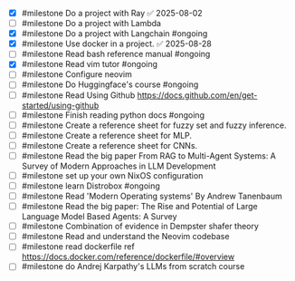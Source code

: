 
- [x] #milestone Do a project with Ray ✅ 2025-08-02
- [ ] #milestone Do a project with Lambda
- [x] #milestone Do a project with Langchain #ongoing 
- [x] #milestone Use docker in a project. ✅ 2025-08-28
- [ ] #milestone Read bash reference manual #ongoing
- [x] #milestone Read vim tutor #ongoing
- [ ] #milestone Configure neovim
- [ ] #milestone Do Huggingface's course #ongoing
- [ ] #milestone Read Using Github https://docs.github.com/en/get-started/using-github
- [ ] #milestone Finish reading python docs #ongoing 
- [ ] #milestone Create a reference sheet for fuzzy set and fuzzy inference.
- [ ] #milestone Create a reference sheet for MLP.
- [ ] #milestone Create a reference sheet for CNNs.
- [ ] #milestone Read the big paper From RAG to Multi-Agent Systems: A Survey of Modern Approaches in LLM Development
- [ ] #milestone set up your own NixOS configuration
- [ ] #milestone learn Distrobox #ongoing 
- [ ] #milestone Read 'Modern Operating systems' By Andrew Tanenbaum
- [ ] #milestone Read the big paper: The Rise and Potential of Large Language Model Based Agents: A Survey
- [ ] #milestone Combination of evidence in Dempster shafer theory
- [ ] #milestone Read and understand the Neovim codebase
- [ ] #milestone read dockerfile ref https://docs.docker.com/reference/dockerfile/#overview
- [ ] #milestone do Andrej Karpathy's LLMs from scratch course
